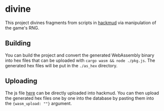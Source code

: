 # divine

This project divines fragments from scripts in [hackmud](https://hackmud.com) via manipulation of the game's RNG.

## Building

You can build the project and convert the generated WebAssembly binary into hex files that can be uploaded with `cargo wasm && node ./pkg.js`.
The generated hex files will be put in the `./as_hex` directory.

## Uploading

The js file [here](./divine.js) can be directly uploaded into hackmud.
You can then upload the generated hex files one by one into the database by pasting them into the `{wasm_upload: ""}` argument.
